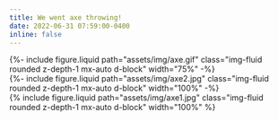 ```yaml
---
title: We went axe throwing!
date: 2022-06-31 07:59:00-0400
inline: false
---
```


<div class="row">
    <div class="col">
        {%- include figure.liquid path="assets/img/axe.gif" class="img-fluid rounded z-depth-1 mx-auto d-block" width="75%" -%}
    </div>
    <div class="col">
        {%- include figure.liquid path="assets/img/axe2.jpg" class="img-fluid rounded z-depth-1 mx-auto d-block" width="100%" -%}
    </div>
</div>
{% include figure.liquid path="assets/img/axe1.jpg" class="img-fluid rounded z-depth-1 mx-auto d-block" width="100%" %}